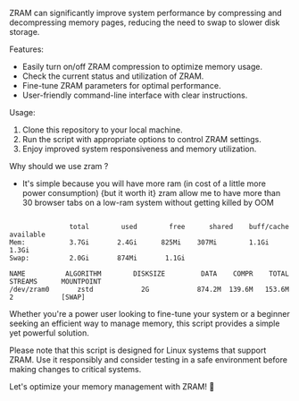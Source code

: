 ZRAM can significantly improve system performance by compressing and decompressing memory pages, reducing the need to swap to slower disk storage.

Features:
- Easily turn on/off ZRAM compression to optimize memory usage.
- Check the current status and utilization of ZRAM.
- Fine-tune ZRAM parameters for optimal performance.
- User-friendly command-line interface with clear instructions.

Usage:
1. Clone this repository to your local machine.
2. Run the script with appropriate options to control ZRAM settings.
3. Enjoy improved system responsiveness and memory utilization.

Why should we use zram ?
- It's simple because you will have more ram (in cost of a little more power consumption) {but it worth it}
zram allow me to have more than 30 browser tabs on a low-ram system without getting killed by OOM 

```

               total        used        free      shared    buff/cache   available
Mem:           3.7Gi       2.4Gi      825Mi    307Mi        1.1Gi           1.3Gi
Swap:          2.0Gi       874Mi       1.1Gi
 
NAME          ALGORITHM        DISKSIZE         DATA    COMPR    TOTAL    STREAMS      MOUNTPOINT
/dev/zram0       zstd            2G            874.2M  139.6M   153.6M       2            [SWAP]
```

Whether you're a power user looking to fine-tune your system or a beginner seeking an efficient way to manage memory, this script provides a simple yet powerful solution.

Please note that this script is designed for Linux systems that support ZRAM. Use it responsibly and consider testing in a safe environment before making changes to critical systems.

Let's optimize your memory management with ZRAM! 🚀

